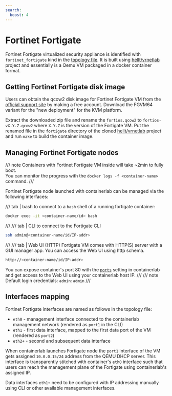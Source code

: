 ```yaml
---
search:
  boost: 4
---
```

# Fortinet Fortigate

Fortinet Fortigate virtualized security appliance is identified with `fortinet_fortigate` kind in the [topology file](../topo-def-file.md). It is built using [hellt/vrnetlab](../vrnetlab.md) project and essentially is a Qemu VM packaged in a docker container format.

## Getting Fortinet Fortigate disk image

Users can obtain the qcow2 disk image for Fortinet Fortigate VM from the [official support site]() by making a free account. Download the FGVM64 variant for the "new deployment" for the KVM platform.

Extract the downloaded zip file and rename the `fortios.qcow2` to `fortios-vX.Y.Z.qcow2` where `X.Y.Z` is the version of the Fortigate VM. Put the renamed file in the `fortigate` directory of the cloned [hellt/vrnetlab](https://github.com/hellt/vrnetlab) project and run `make` to build the container image.

## Managing Fortinet Fortigate nodes

/// note
Containers with Fortinet Fortigate VM inside will take ~2min to fully boot.  
You can monitor the progress with the `docker logs -f <container-name>` command.
///

Fortinet Fortigate node launched with containerlab can be managed via the following interfaces:

/// tab | bash
to connect to a `bash` shell of a running fortigate container:

```bash
docker exec -it <container-name/id> bash
```

///
/// tab | CLI
to connect to the Fortigate CLI

```bash
ssh admin@<container-name/id/IP-addr>
```

///
/// tab | Web UI (HTTP)
Fortigate VM comes with HTTP(S) server with a GUI manager app. You can access the Web UI using http schema.

```bash
http://<container-name/id/IP-addr>
```

You can expose container's port 80 with the [`ports`](../nodes.md#ports) setting in containerlab and get access to the Web UI using your containerlab host IP.
///
/// note
Default login credentials: `admin:admin`
///

## Interfaces mapping

Fortinet Fortigate interfaces are named as follows in the topology file:

* `eth0` - management interface connected to the containerlab management network (rendered as `port1` in the CLI)
* `eth1` - first data interface, mapped to the first data port of the VM (rendered as `port2`)
* `eth2+` - second and subsequent data interface

When containerlab launches Fortigate node the `port1` interface of the VM gets assigned `10.0.0.15/24` address from the QEMU DHCP server. This interface is transparently stitched with container's `eth0` interface such that users can reach the management plane of the Fortigate using containerlab's assigned IP.

Data interfaces `eth1+` need to be configured with IP addressing manually using CLI or other available management interfaces.
